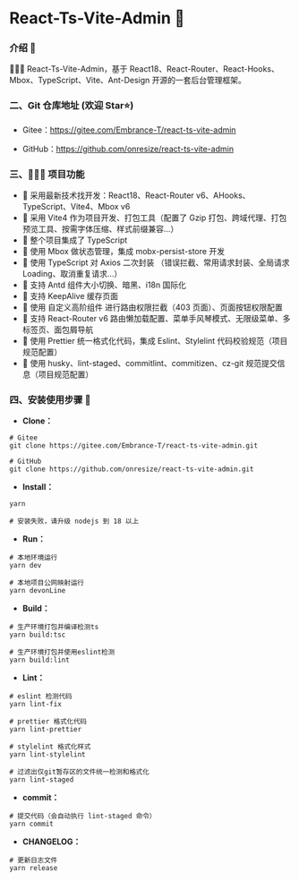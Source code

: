 # React-Ts-Vite-Admin 🚀

### 介绍 📖

🚀🚀🚀 React-Ts-Vite-Admin，基于 React18、React-Router、React-Hooks、Mbox、TypeScript、Vite、Ant-Design 开源的一套后台管理框架。

### 二、Git 仓库地址 (欢迎 Star⭐)

- Gitee：https://gitee.com/Embrance-T/react-ts-vite-admin

- GitHub：https://github.com/onresize/react-ts-vite-admin

### 三、🔨🔨🔨 项目功能

- 🚀 采用最新技术找开发：React18、React-Router v6、AHooks、TypeScript、Vite4、Mbox v6
- 🚀 采用 Vite4 作为项目开发、打包工具（配置了 Gzip 打包、跨域代理、打包预览工具、按需字体压缩、样式前缀兼容...）
- 🚀 整个项目集成了 TypeScript
- 🚀 使用 Mbox 做状态管理，集成 mobx-persist-store 开发
- 🚀 使用 TypeScript 对 Axios 二次封装 （错误拦截、常用请求封装、全局请求 Loading、取消重复请求…）
- 🚀 支持 Antd 组件大小切换、暗黑、i18n 国际化
- 🚀 支持 KeepAlive 缓存页面
- 🚀 使用 自定义高阶组件 进行路由权限拦截（403 页面）、页面按钮权限配置
- 🚀 支持 React-Router v6 路由懒加载配置、菜单手风琴模式、无限级菜单、多标签页、面包屑导航
- 🚀 使用 Prettier 统一格式化代码，集成 Eslint、Stylelint 代码校验规范（项目规范配置）
- 🚀 使用 husky、lint-staged、commitlint、commitizen、cz-git 规范提交信息（项目规范配置）

### 四、安装使用步骤 📑

- **Clone：**

```text
# Gitee
git clone https://gitee.com/Embrance-T/react-ts-vite-admin.git

# GitHub
git clone https://github.com/onresize/react-ts-vite-admin.git
```

- **Install：**

```text
yarn

# 安装失败，请升级 nodejs 到 18 以上
```

- **Run：**

```text
# 本地环境运行
yarn dev

# 本地项目公网映射运行
yarn devonLine
```

- **Build：**

```text
# 生产环境打包并编译检测ts
yarn build:tsc

# 生产环境打包并使用eslint检测
yarn build:lint
```

- **Lint：**

```text
# eslint 检测代码
yarn lint-fix

# prettier 格式化代码
yarn lint-prettier

# stylelint 格式化样式
yarn lint-stylelint

# 过滤出仅git暂存区的文件统一检测和格式化
yarn lint-staged
```

- **commit：**

```text
# 提交代码（会自动执行 lint-staged 命令）
yarn commit
```

- **CHANGELOG：**

```text
# 更新日志文件
yarn release
```
